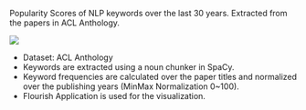 Popularity Scores of NLP keywords over the last 30 years. Extracted from the papers in ACL Anthology. 

![](visual.gif)

- Dataset: ACL Anthology 
- Keywords are extracted using a noun chunker in SpaCy.
- Keyword frequencies are calculated over the paper titles and normalized over the publishing years  (MinMax Normalization 0~100).  
- Flourish Application is used for the visualization. 


